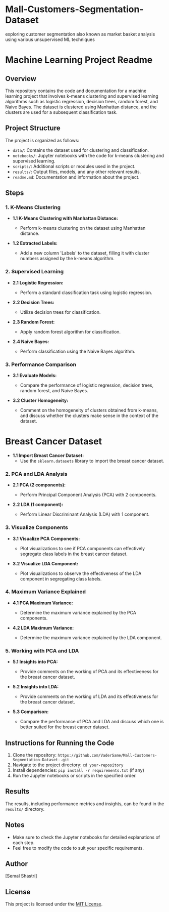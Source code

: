 # Mall-Customers-Segmentation-Dataset
exploring customer segmentation also known as market basket analysis using various unsupervised ML techniques
# Machine Learning Project Readme

## Overview

This repository contains the code and documentation for a machine learning project that involves k-means clustering and supervised learning algorithms such as logistic regression, decision trees, random forest, and Naive Bayes. The dataset is clustered using Manhattan distance, and the clusters are used for a subsequent classification task.

## Project Structure

The project is organized as follows:

- `data/`: Contains the dataset used for clustering and classification.
- `notebooks/`: Jupyter notebooks with the code for k-means clustering and supervised learning.
- `scripts/`: Additional scripts or modules used in the project.
- `results/`: Output files, models, and any other relevant results.
- `readme.md`: Documentation and information about the project.

## Steps

### 1. K-Means Clustering

- **1.1 K-Means Clustering with Manhattan Distance:**
  - Perform k-means clustering on the dataset using Manhattan distance.

- **1.2 Extracted Labels:**
  - Add a new column 'Labels' to the dataset, filling it with cluster numbers assigned by the k-means algorithm.

### 2. Supervised Learning

- **2.1 Logistic Regression:**
  - Perform a standard classification task using logistic regression.

- **2.2 Decision Trees:**
  - Utilize decision trees for classification.

- **2.3 Random Forest:**
  - Apply random forest algorithm for classification.

- **2.4 Naive Bayes:**
  - Perform classification using the Naive Bayes algorithm.

### 3. Performance Comparison

- **3.1 Evaluate Models:**
  - Compare the performance of logistic regression, decision trees, random forest, and Naive Bayes.

- **3.2 Cluster Homogeneity:**
  - Comment on the homogeneity of clusters obtained from k-means, and discuss whether the clusters make sense in the context of the dataset.
 
# Breast Cancer Dataset

- **1.1 Import Breast Cancer Dataset:**
  - Use the `sklearn.datasets` library to import the breast cancer dataset.

### 2. PCA and LDA Analysis

- **2.1 PCA (2 components):**
  - Perform Principal Component Analysis (PCA) with 2 components.

- **2.2 LDA (1 component):**
  - Perform Linear Discriminant Analysis (LDA) with 1 component.

### 3. Visualize Components

- **3.1 Visualize PCA Components:**
  - Plot visualizations to see if PCA components can effectively segregate class labels in the breast cancer dataset.

- **3.2 Visualize LDA Component:**
  - Plot visualizations to observe the effectiveness of the LDA component in segregating class labels.

### 4. Maximum Variance Explained

- **4.1 PCA Maximum Variance:**
  - Determine the maximum variance explained by the PCA components.

- **4.2 LDA Maximum Variance:**
  - Determine the maximum variance explained by the LDA component.

### 5. Working with PCA and LDA

- **5.1 Insights into PCA:**
  - Provide comments on the working of PCA and its effectiveness for the breast cancer dataset.

- **5.2 Insights into LDA:**
  - Provide comments on the working of LDA and its effectiveness for the breast cancer dataset.

- **5.3 Comparison:**
  - Compare the performance of PCA and LDA and discuss which one is better suited for the breast cancer dataset.

## Instructions for Running the Code

1. Clone the repository: `https://github.com/VaderSame/Mall-Customers-Segmentation-Dataset-.git`
2. Navigate to the project directory: `cd your-repository`
3. Install dependencies: `pip install -r requirements.txt` (if any)
4. Run the Jupyter notebooks or scripts in the specified order.

## Results

The results, including performance metrics and insights, can be found in the `results/` directory.

## Notes

- Make sure to check the Jupyter notebooks for detailed explanations of each step.
- Feel free to modify the code to suit your specific requirements.

## Author

[Semal Shastri]

## License

This project is licensed under the [MIT License](LICENSE).
